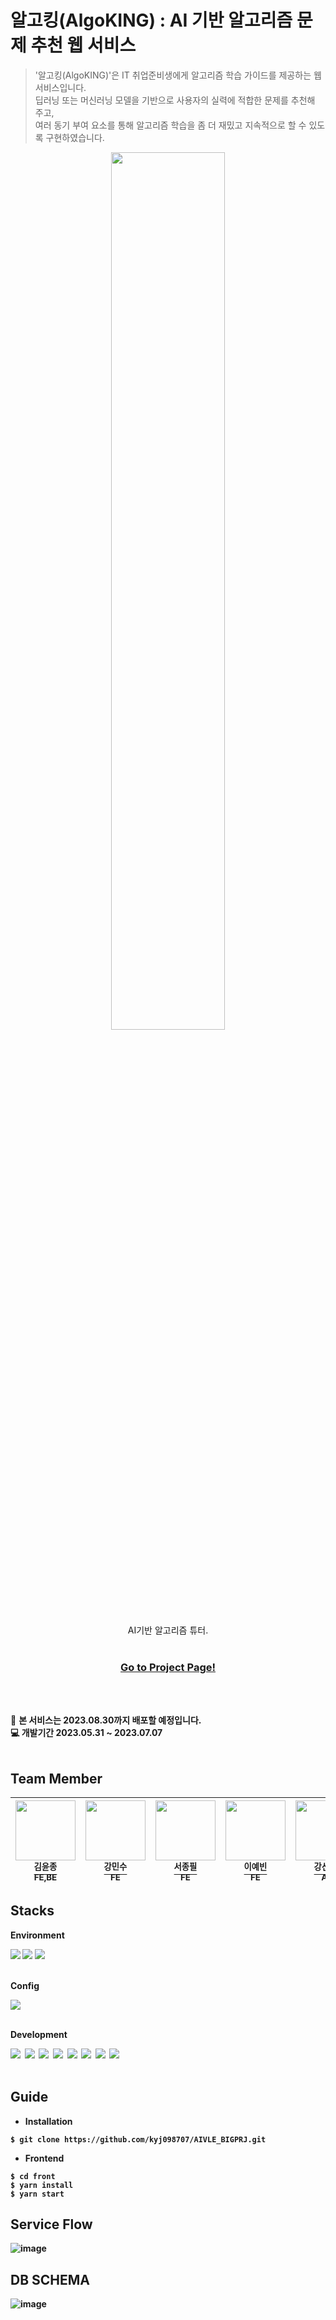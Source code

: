 # 알고킹(AlgoKING) : AI 기반 알고리즘 문제 추천 웹 서비스
> '알고킹(AlgoKING)'은 IT 취업준비생에게 알고리즘 학습 가이드를 제공하는 웹 서비스입니다.<br>
> 딥러닝 또는 머신러닝 모델을 기반으로 사용자의 실력에 적합한 문제를 추천해 주고,<br>
> 여러 동기 부여 요소를 통해 알고리즘 학습을 좀 더 재밌고 지속적으로 할 수 있도록 구현하였습니다.<br>

<p align="center">
    <img src="https://github.com/kyj098707/recommendations_for_webtoons/assets/54027397/c4326298-8515-4950-a5c6-99c4a1de1d7d" width="60%" >
    <p align="center">
        AI기반 알고리즘 튜터.<br><br>
    </p>
    <h3>
        <p align="center">
            <strong>
                <a href="http://54.180.59.149/">Go to Project Page!</a>
            </strong>
            <br>
        </p>
    </h3>
    <br><br>
</p>

📢 <Strong>본 서비스는 2023.08.30까지 배포할 예정입니다.<Strong> <br>
💻 <Strong>개발기간 2023.05.31 ~ 2023.07.07<Strong>
<br>
<br>

## Team Member
| [<img src="https://avatars.githubusercontent.com/u/54027397?v=4" width="96px;"/><br><sup>김윤종</sup>](https://github.com/kyj098707)<br> <sup> FE,BE </sup>| [<img src="https://avatars.githubusercontent.com/u/124108786?v=4" width="96px;"/><br><sup>강민수</sup>](https://github.com/kangminsu-git)<br><sup>FE</sup> | [<img src="https://avatars.githubusercontent.com/u/74905388?v=4" width="96px;"/><br><sup>서종필</sup>](https://github.com/seojong789)<br><sup>FE</sup>   | [<img src="https://avatars.githubusercontent.com/u/133852160?v=4" width="96px;"/><br><sup>이예빈</sup>](https://github.com/LEEYEVIN)<br><sup>FE</sup> | [<img src="https://avatars.githubusercontent.com/u/84492694?v=4" width="96px;"/><br><sup>강선후</sup>](https://github.com/rkdwhdrjf)<br><sup>AI</sup>   | [<img src="https://avatars.githubusercontent.com/u/81672307?v=4" width="96px;"/><br><sup>김아르미</sup>](https://github.com/reumiii)<br><sup>AI</sup>
| :---: | :---: | :---: | :---: | :---: | :---: |


## Stacks
__Environment__  

<img src="https://img.shields.io/badge/Visual Studio Code-007ACC?style=for-the-badge&logo=Visual Studio Code&logoColor=white">
<img src="https://img.shields.io/badge/git-F05032?style=for-the-badge&logo=git&logoColor=white">
<img src="https://img.shields.io/badge/github-181717?style=for-the-badge&logo=github&logoColor=white">  
<br><br>

__Config__  

<img src="https://img.shields.io/badge/Yarn-2C8EBB?style=for-the-badge&logo=Yarn&logoColor=white">  
<br><br>

__Development__  

<img src="https://img.shields.io/badge/django-092E20?style=for-the-badge&logo=django&logoColor=white">&nbsp;
<img src="https://img.shields.io/badge/react-61DAFB?style=for-the-badge&logo=react&logoColor=white">&nbsp;
<img src="https://img.shields.io/badge/mysql-4479A1?style=for-the-badge&logo=mysql&logoColor=white">&nbsp;
<img src="https://img.shields.io/badge/oracle cloud-F80000?style=for-the-badge&logo=oracle&logoColor=white">&nbsp;
<img src="https://img.shields.io/badge/amazon rds-527FFF?style=for-the-badge&logo=amazonrds&logoColor=white">&nbsp;
<img src="https://img.shields.io/badge/docker-2496ED?style=for-the-badge&logo=docker&logoColor=white">&nbsp;
<img src="https://img.shields.io/badge/pytorch-EE4C2C?style=for-the-badge&logo=pytorch&logoColor=white">&nbsp;
<img src="https://img.shields.io/badge/airflow-017CEE?style=for-the-badge&logo=apacheairflow&logoColor=white">&nbsp;
<br><br>

## Guide
+ Installation
```
$ git clone https://github.com/kyj098707/AIVLE_BIGPRJ.git
```
+ Frontend
```
$ cd front
$ yarn install
$ yarn start
```

## Service Flow
![image](https://github.com/kyj098707/AIVLE_BIGPRJ/assets/54027397/336c45d0-f8a7-4e04-a307-7d6ed1a3a456)


## DB SCHEMA
![image](https://github.com/kyj098707/AIVLE_BIGPRJ/assets/54027397/79de2029-4ac8-46e5-b80e-0b61c09eb2ed)

